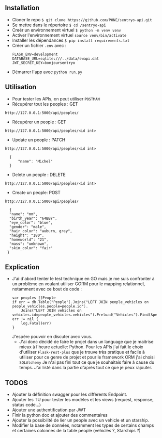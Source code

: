 ## Installation
  - Cloner le repo `$ git clone https://github.com/P0NE/sentryo-api.git`
  - Se mettre dans le répertoire `$ cd /sentryo-api`
  - Creér un environnement virtuel `$ python -m venv venv`
  - Activer l'environnement virtuel `source venv/bin/activate`
  - Installer les dépendances `$ pip install requirements.txt`
  - Créer un fichier `.env` avec :
      ```
      FLASK_ENV=development
      DATABASE_URL=sqlite:///../data/swapi.dat
      JWT_SECRET_KEY=bonjoursentryo
      ```
  - Démarrer l'app avec `python run.py`

## Utilisation
  - Pour tester les APIs, on peut utiliser `POSTMAN`
  - Récupérer tout les peoples : GET
  ```
  http://127.0.0.1:5000/api/peoples/
  ```
  - Récupérer un people : GET
  ```
  http://127.0.0.1:5000/api/peoples/<id int>
  ```
  - Update un people : PATCH
  ```
  http://127.0.0.1:5000/api/peoples/<id int>

    {
        "name": "Michel"
    }
  ```
  - Delete un people : DELETE
  ```
  http://127.0.0.1:5000/api/peoples/<id int>
  ```
  - Create un people: POST
  ```
  http://127.0.0.1:5000/api/peoples/

    {
	"name": "mm",
	"birth_year": "64BBY",
    "eye_color": "blue",
    "gender": "male",
    "hair_color": "auburn, grey",
    "height": "180",
    "homeworld": "21",
    "mass": "unknown",
    "skin_color": "fair"
   }
  ```

## Explication
  - J'ai d'abord tenter le test technique en GO mais je me suis confronter à un problème en voulant utiliser GORM pour le mapping relationnel, notamment avec ce bout de code : 
    ```
    var peoples []People
	if err = db.Table("People").Joins("LEFT JOIN people_vehicles on people_vehicles.people=people.id").
		Joins("LEFT JOIN vehicles on vehicles.id=people_vehicles.vehicles").Preload("Vehicles").Find(&peoples).Error; err != nil {
		log.Fatal(err)
	}
    ```
    J'espère pouvoir en discuter avec vous.
    - J'ai donc décidé de faire le projet dans un language que je maitrise mieux à l'heure actuelle: Python.
    Pour les APIs j'ai fait le choix d'utiliser `Flask-rest-plus` que je trouve très pratique et facile à utiliser pour ce genre de projet et pour le framework ORM j'ai choisi `SQLAlchemy`
    Je n'ai pas fini tout ce que je souhaitais faire à cause du temps. J'ai listé dans la partie d'après tout ce que je peux rajouter.

## TODOS
  - Ajouter la définition swagger pour les différents Endpoint.
  - Ajouter les TU pour tester les modèles et les views (request, response, status code...)
  - Ajouter une authentification par JWT
  - Finir la python doc et ajouter des commentaires
  - Ajouter la possibilité de lier un people avec un vehicle et un starship.
  - Modifier la base de données, notamment les types de certains champs et certaines colonnes de la table people (vehicles ?, Starships ?)